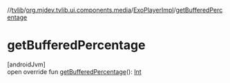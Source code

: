 //[tvlib](../../../index.md)/[org.mjdev.tvlib.ui.components.media](../index.md)/[ExoPlayerImpl](index.md)/[getBufferedPercentage](get-buffered-percentage.md)

# getBufferedPercentage

[androidJvm]\
open override fun [getBufferedPercentage](get-buffered-percentage.md)(): [Int](https://kotlinlang.org/api/latest/jvm/stdlib/kotlin/-int/index.html)
